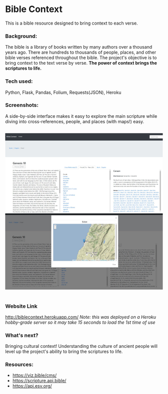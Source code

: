 # Bible Context 

This is a bible resource designed to bring context to each verse.

### Background:
The bible is a library of books written by many authors over a thousand years ago. There are hundreds to thousands of people, places, and other bible verses referenced throughout the bible. The project's objective is to bring context to the text verse by verse. **The power of context brings the scriptures to life.** 

### Tech used:
  Python, Flask, Pandas, Folium, Requests(JSON), Heroku
  
### Screenshots: 
A side-by-side interface makes it easy to explore the main scripture while diving into cross-references, people, and places (with maps!) easy.
##
![alt_text](/images/1.jpg)
![alt_text](/images/2.jpg)
 #
### Website Link
http://biblecontext.herokuapp.com/
*Note: this was deployed on a Heroku hobby-grade server so it may take 15 seconds to load the 1st time of use*

### What's next?
Bringing cultural context! Understanding the culture of ancient people will level up the project's ability to bring the scriptures to life. 

### Resources:
 - https://viz.bible/cms/
 - https://scripture.api.bible/  
 - https://api.esv.org/
